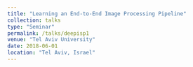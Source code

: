 ```yaml
---
title: "Learning an End-to-End Image Processing Pipeline"
collection: talks
type: "Seminar"
permalink: /talks/deepisp1
venue: "Tel Aviv University"
date: 2018-06-01
location: "Tel Aviv, Israel"
---
```


